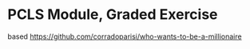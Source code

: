 # PCLS Module, Graded Exercise

based https://github.com/corradoparisi/who-wants-to-be-a-millionaire
